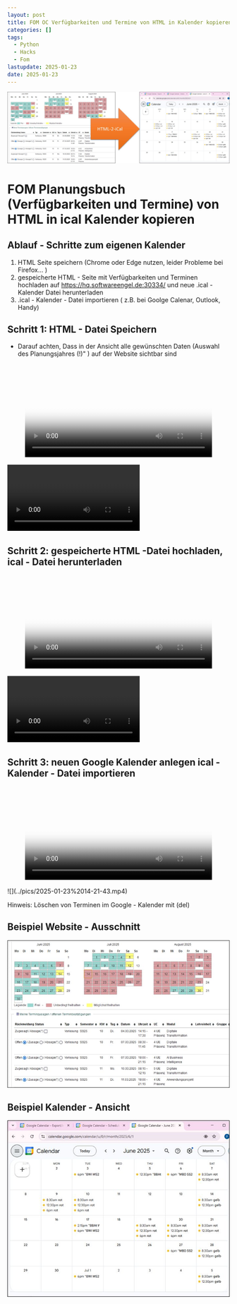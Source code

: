 ```yaml
---
layout: post
title: FOM OC Verfügbarkeiten und Termine von HTML in Kalender kopieren
categories: []
tags:
  - Python
  - Hacks
  - Fom
lastupdate: 2025-01-23
date: 2025-01-23
---
```

![](../pics/image/2025-01-23-fom-html-cal-1737639635833.jpeg)
# FOM Planungsbuch (Verfügbarkeiten und Termine) von HTML in ical Kalender kopieren 

## Ablauf - Schritte zum eigenen Kalender 

1.  HTML Seite speichern (Chrome oder Edge nutzen, leider Probleme bei Firefox... )
2. gespeicherte HTML - Seite mit Verfügbarkeiten und Terminen hochladen auf  https://hq.softwareengel.de:30334/   und neue .ical -  Kalender Datei herunterladen 
3.  .ical - Kalender - Datei  importieren ( z.B. bei Goolge Calenar, Outlook, Handy)



## Schritt 1: HTML - Datei Speichern 
- Darauf achten, Dass in der Ansicht alle gewünschten Daten (Auswahl des Planungsjahres (!)" ) auf der Website sichtbar sind 

<figure class="video_container">
  <video width="100%"  controls="true" allowfullscreen="true" autoplay poster="/pics/2025-01-23%2014-17-13.mp4">
    <source src="/pics/2025-01-23%2014-17-13.mp4" type="video/mp4">
  </video>
</figure>

![](../pics/2025-01-23%2014-17-13.mp4)


## Schritt 2: gespeicherte HTML -Datei hochladen, ical - Datei herunterladen 

<figure class="video_container">
  <video width="100%"  controls="true" allowfullscreen="true" autoplay poster="/pics/2025-01-23%2014-18-01.mp4">
    <source src="/pics/2025-01-23%2014-18-01.mp4">
  </video>
</figure>

![](../pics/2025-01-23%2014-18-01.mp4)

## Schritt 3: neuen Google Kalender anlegen ical -Kalender - Datei importieren 
<figure class="video_container">
  <video width="100%"  controls="true" allowfullscreen="true" autoplay poster="/pics/2025-01-23%2014-17-13.mp4">
    <source src="/pics/2025-01-23%2014-17-13.mp4" type="video/mp4">
  </video>
</figure>
![](../pics/2025-01-23%2014-21-43.mp4)


Hinweis:  Löschen von Terminen im Google - Kalender mit (del) 




## Beispiel Website - Ausschnitt

![](../pics/image/2025-01-23-fom-html-cal-1737640665462.jpeg)
## Beispiel Kalender - Ansicht 
![](../pics/image/2025-01-23-fom-html-cal-1737640691238.jpeg)

